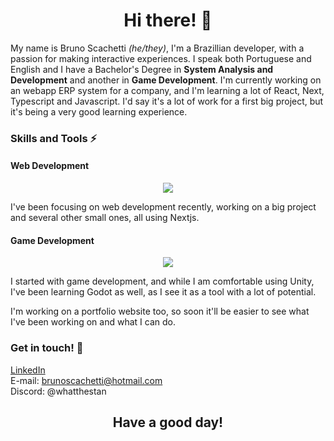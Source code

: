 <h1 align="center">Hi there! 👋</h1>

My name is Bruno Scachetti *(he/they)*, I'm a Brazillian developer, with a passion for making interactive experiences.
I speak both Portuguese and English and I have a Bachelor's Degree in **System Analysis and Development** and another in **Game Development**.
I'm currently working on an webapp ERP system for a company, and I'm learning a lot of React, Next, Typescript and Javascript. I'd say it's a lot of work for a first big project, but it's being a very good learning experience.

### Skills and Tools ⚡
#### Web Development
<p align="center">
  <img src="https://skillicons.dev/icons?i=js,ts,html,css,nodejs,react,nextjs,mongodb,mysql,postgresql,supabase,prisma"/>
</p>
I've been focusing on web development recently, working on a big project and several other small ones, all using Nextjs.

#### Game Development
<p align="center">
  <img src="https://skillicons.dev/icons?i=cs,unity,godot,unreal,blender,audacity"/>
</p>
I started with game development, and while I am comfortable using Unity, I've been learning Godot as well, as I see it as a tool with a lot of potential.

I'm working on a portfolio website too, so soon it'll be easier to see what I've been working on and what I can do.

### Get in touch! 📧
[LinkedIn](https://www.linkedin.com/in/bruno-scachetti-414159209/) <br/>
E-mail: brunoscachetti@hotmail.com <br/>
Discord: @whatthestan <br/>

<h2 align="center">Have a good day!</h1>

